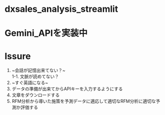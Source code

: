 # dxsales_analysis_streamlit
# Gemini_APIを実装中
# Issure
1. ~会話が記憶出来てない？~  
  1-1. 文脈が読めてない？
1. ~すぐ英語になる~
1. データの準備が出来てからAPIキーを入力するようにする
1. 文章をダウンロードする
1. RFM分析から導いた施策を予測データに適応して適切なRFM分析に適切な予測か評価する
